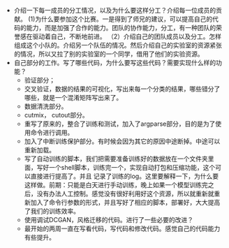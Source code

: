 * 介绍一下每一成员的分工情况，以及为什么要这样分工？介绍每一位成员的贡献。
	(1)为什么要参加这个比赛。一是得到了师兄的建议，可以提高自己的代码的能力，而是加强了合作的能力。团队的协作能力，分工，有一种团队的荣誉感在驱动着自己，不断地前进。
	（2）介绍自己的团队成员以及分工。怎样组成这个小队的。介绍另一个队伍的情况。然后介绍自己的实验室的资源紧张的情况，所以又拉了别的实验室的一个同学，借用了他们的实验资源。
* 自己部分的工作。写了哪些代码，为什么要写这些代码？需要实现什么样的功能？
  * 验证部分；
  * 交叉验证，数据的结果的可视化，写出来每一个分类的结果，哪些错分了哪些，就是一个混淆矩阵写出来了。
  * 数据清洗部分。
  * cutmix， cutout部分。
  * 重写了原来的，整合了训练和测试，加入了argparse部分，目的是为了使用命令进行调用。
  * 加入了中断训练保护部分。有时候会因为其它的原因中途断掉。中途可以重新加载。
  * 写了自动训练的脚本，我们把需要准备训练好的数据放在一个文件夹里面，写好一个shell脚本，训练完一个，实现自动打包和压缩功能，这个可以直接进行提高了。并且
    记录了训练的log。这里要解释一下，为什么要这样做。前期：只能是白天进行手动训练，晚上如果一个模型训练完之后，没有办法人工控制。感觉没有很好利用好这个资源，所以就重新就重新加入了命令行参数的形式，并且写好了相应的脚本，部署好，大大提高了我们的训练效率。
  * 使用调试DCGAN，风格迁移的代码。进行了一些必要的改进？
  * 最开始的两周一直在写看代码，写代码和修改代码。感觉自己的代码能力有些提升。